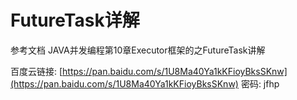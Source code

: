 # FutureTask详解

参考文档   JAVA并发编程第10章Executor框架的之FutureTask讲解

百度云链接: [https://pan.baidu.com/s/1U8Ma40Ya1kKFioyBksSKnw](https://pan.baidu.com/s/1U8Ma40Ya1kKFioyBksSKnw) 密码: jfhp

